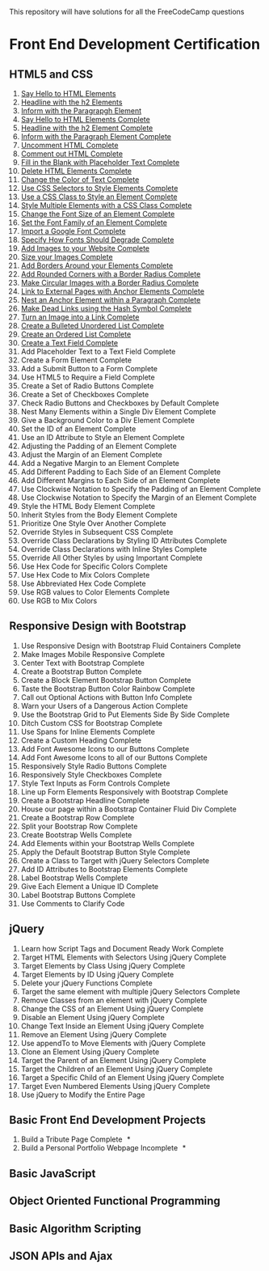 This repository will have solutions for all the FreeCodeCamp questions

# Front End Development Certification

## HTML5 and CSS
1. [Say Hello to HTML Elements](https://github.com/fahadkaleem/FreeCodeCamp/blob/master/Front%20End%20Development%20Certification/001%20-%20HTML5%20and%20CSS/001%20-%20Say%20Hello%20to%20HTML%20Elements.html)
2. [Headline with the h2 Elements](https://github.com/fahadkaleem/FreeCodeCamp/blob/master/Front%20End%20Development%20Certification/001%20-%20HTML5%20and%20CSS/002%20-%20Headline%20with%20the%20h2%20Element.html)
3. [Inform with the Paragrapgh Element](https://github.com/fahadkaleem/FreeCodeCamp/blob/master/Front%20End%20Development%20Certification/001%20-%20HTML5%20and%20CSS/003%20-%20Inform%20with%20the%20Paragraph%20Element.html)
4. [Say Hello to HTML Elements Complete](https://github.com/fahadkaleem/FreeCodeCamp/blob/master/Front%20End%20Development%20Certification/001%20-%20HTML5%20and%20CSS/004%20-%20Uncomment%20HTML.html)
5. [Headline with the h2 Element Complete](https://github.com/fahadkaleem/FreeCodeCamp/blob/master/Front%20End%20Development%20Certification/001%20-%20HTML5%20and%20CSS/005%20-%20Comment%20out%20HTML.html)
6. [Inform with the Paragraph Element Complete](https://github.com/fahadkaleem/FreeCodeCamp/blob/master/Front%20End%20Development%20Certification/001%20-%20HTML5%20and%20CSS/006%20-%20Fill%20in%20the%20Blank%20with%20Placeholder%20Text.html)
7. [Uncomment HTML Complete](https://github.com/fahadkaleem/FreeCodeCamp/blob/master/Front%20End%20Development%20Certification/001%20-%20HTML5%20and%20CSS/007%20-%20Delete%20HTML%20Elements.html)
8. [Comment out HTML Complete](https://github.com/fahadkaleem/FreeCodeCamp/blob/master/Front%20End%20Development%20Certification/001%20-%20HTML5%20and%20CSS/008%20-%20Change%20the%20Color%20of%20Text.html)
9. [Fill in the Blank with Placeholder Text Complete](https://github.com/fahadkaleem/FreeCodeCamp/blob/master/Front%20End%20Development%20Certification/001%20-%20HTML5%20and%20CSS/009%20-%20Use%20CSS%20Selectors%20to%20Style%20Elements.html)
10. [Delete HTML Elements Complete](https://github.com/fahadkaleem/FreeCodeCamp/blob/master/Front%20End%20Development%20Certification/001%20-%20HTML5%20and%20CSS/010%20-%20Use%20a%20CSS%20Class%20to%20Style%20an%20Element.html)
11. [Change the Color of Text Complete](https://github.com/fahadkaleem/FreeCodeCamp/blob/master/Front%20End%20Development%20Certification/001%20-%20HTML5%20and%20CSS/011%20-%20Style%20Multiple%20Elements%20with%20a%20CSS%20Class.html)
12. [Use CSS Selectors to Style Elements Complete](https://github.com/fahadkaleem/FreeCodeCamp/blob/master/Front%20End%20Development%20Certification/001%20-%20HTML5%20and%20CSS/012%20-%20Change%20the%20Font%20Size%20of%20an%20Element.html)
13. [Use a CSS Class to Style an Element Complete](https://github.com/fahadkaleem/FreeCodeCamp/blob/master/Front%20End%20Development%20Certification/001%20-%20HTML5%20and%20CSS/013%20-%20Set%20the%20Font%20Family%20of%20an%20Element.html)
14. [Style Multiple Elements with a CSS Class Complete](https://github.com/fahadkaleem/FreeCodeCamp/blob/master/Front%20End%20Development%20Certification/001%20-%20HTML5%20and%20CSS/014%20-%20Import%20a%20Google%20Font.html)
15. [Change the Font Size of an Element Complete](https://github.com/fahadkaleem/FreeCodeCamp/blob/master/Front%20End%20Development%20Certification/001%20-%20HTML5%20and%20CSS/015%20-%20Specify%20How%20Fonts%20Should%20Degrade.html)
16. [Set the Font Family of an Element Complete](https://github.com/fahadkaleem/FreeCodeCamp/blob/master/Front%20End%20Development%20Certification/001%20-%20HTML5%20and%20CSS/016%20-%20Add%20Images%20to%20your%20Website.html)
17. [Import a Google Font Complete](https://github.com/fahadkaleem/FreeCodeCamp/blob/master/Front%20End%20Development%20Certification/001%20-%20HTML5%20and%20CSS/017%20-%20Size%20your%20Images.html)
18. [Specify How Fonts Should Degrade Complete](https://github.com/fahadkaleem/FreeCodeCamp/blob/master/Front%20End%20Development%20Certification/001%20-%20HTML5%20and%20CSS/018%20-%20Add%20Borders%20Around%20your%20Elements.html)
19. [Add Images to your Website Complete](https://github.com/fahadkaleem/FreeCodeCamp/blob/master/Front%20End%20Development%20Certification/001%20-%20HTML5%20and%20CSS/019%20-%20Add%20Rounded%20Corners%20with%20a%20Border%20Radius.html)
20. [Size your Images Complete](https://github.com/fahadkaleem/FreeCodeCamp/blob/master/Front%20End%20Development%20Certification/001%20-%20HTML5%20and%20CSS/020%20-%20Make%20Circular%20Images%20with%20a%20Border%20Radius.html)
21. [Add Borders Around your Elements Complete](https://github.com/fahadkaleem/FreeCodeCamp/blob/master/Front%20End%20Development%20Certification/001%20-%20HTML5%20and%20CSS/021%20-%20Link%20to%20External%20Pages%20with%20Anchor%20Elements.html)
22. [Add Rounded Corners with a Border Radius Complete](https://github.com/fahadkaleem/FreeCodeCamp/blob/master/Front%20End%20Development%20Certification/001%20-%20HTML5%20and%20CSS/022%20-%20Nest%20an%20Anchor%20Element%20within%20a%20Paragraph.html)
23. [Make Circular Images with a Border Radius Complete](https://github.com/fahadkaleem/FreeCodeCamp/blob/master/Front%20End%20Development%20Certification/001%20-%20HTML5%20and%20CSS/023%20-%20Make%20Dead%20Links%20using%20the%20Hash%20Symbol.html)
24. [Link to External Pages with Anchor Elements Complete]()
25. [Nest an Anchor Element within a Paragraph Complete]()
26. [Make Dead Links using the Hash Symbol Complete]()
27. [Turn an Image into a Link Complete]()
28. [Create a Bulleted Unordered List Complete]()
29. [Create an Ordered List Complete]()
30. [Create a Text Field Complete]()
31. Add Placeholder Text to a Text Field Complete
32. Create a Form Element Complete
33. Add a Submit Button to a Form Complete
34. Use HTML5 to Require a Field Complete
35. Create a Set of Radio Buttons Complete
36. Create a Set of Checkboxes Complete
37. Check Radio Buttons and Checkboxes by Default Complete
38. Nest Many Elements within a Single Div Element Complete
39. Give a Background Color to a Div Element Complete
40. Set the ID of an Element Complete
41. Use an ID Attribute to Style an Element Complete
42. Adjusting the Padding of an Element Complete
43. Adjust the Margin of an Element Complete
44. Add a Negative Margin to an Element Complete
45. Add Different Padding to Each Side of an Element Complete
46. Add Different Margins to Each Side of an Element Complete
47. Use Clockwise Notation to Specify the Padding of an Element Complete
48. Use Clockwise Notation to Specify the Margin of an Element Complete
49. Style the HTML Body Element Complete
50. Inherit Styles from the Body Element Complete
51. Prioritize One Style Over Another Complete
52. Override Styles in Subsequent CSS Complete
53. Override Class Declarations by Styling ID Attributes Complete
54. Override Class Declarations with Inline Styles Complete
55. Override All Other Styles by using Important Complete
56. Use Hex Code for Specific Colors Complete
57. Use Hex Code to Mix Colors Complete
58. Use Abbreviated Hex Code Complete
59. Use RGB values to Color Elements Complete
60. Use RGB to Mix Colors

## Responsive Design with Bootstrap
1. Use Responsive Design with Bootstrap Fluid Containers Complete
2. Make Images Mobile Responsive Complete
3. Center Text with Bootstrap Complete
4. Create a Bootstrap Button Complete
5. Create a Block Element Bootstrap Button Complete
6. Taste the Bootstrap Button Color Rainbow Complete
7. Call out Optional Actions with Button Info Complete
8. Warn your Users of a Dangerous Action Complete
9. Use the Bootstrap Grid to Put Elements Side By Side Complete
10. Ditch Custom CSS for Bootstrap Complete
11. Use Spans for Inline Elements Complete
12. Create a Custom Heading Complete
13. Add Font Awesome Icons to our Buttons Complete
14. Add Font Awesome Icons to all of our Buttons Complete
15. Responsively Style Radio Buttons Complete
16. Responsively Style Checkboxes Complete
17. Style Text Inputs as Form Controls Complete
18. Line up Form Elements Responsively with Bootstrap Complete
19. Create a Bootstrap Headline Complete
20. House our page within a Bootstrap Container Fluid Div Complete
21. Create a Bootstrap Row Complete
22. Split your Bootstrap Row Complete
23. Create Bootstrap Wells Complete
24. Add Elements within your Bootstrap Wells Complete
25. Apply the Default Bootstrap Button Style Complete
26. Create a Class to Target with jQuery Selectors Complete
27. Add ID Attributes to Bootstrap Elements Complete
28. Label Bootstrap Wells Complete
29. Give Each Element a Unique ID Complete
30. Label Bootstrap Buttons Complete
31. Use Comments to Clarify Code

## jQuery
1. Learn how Script Tags and Document Ready Work Complete
2. Target HTML Elements with Selectors Using jQuery Complete
3. Target Elements by Class Using jQuery Complete
4. Target Elements by ID Using jQuery Complete
5. Delete your jQuery Functions Complete
6. Target the same element with multiple jQuery Selectors Complete
7. Remove Classes from an element with jQuery Complete
8. Change the CSS of an Element Using jQuery Complete
9. Disable an Element Using jQuery Complete
10. Change Text Inside an Element Using jQuery Complete
11. Remove an Element Using jQuery Complete
12. Use appendTo to Move Elements with jQuery Complete
13. Clone an Element Using jQuery Complete
14. Target the Parent of an Element Using jQuery Complete
15. Target the Children of an Element Using jQuery Complete
16. Target a Specific Child of an Element Using jQuery Complete
17. Target Even Numbered Elements Using jQuery Complete
18. Use jQuery to Modify the Entire Page

## Basic Front End Development Projects
1. Build a Tribute Page Complete   *
2. Build a Personal Portfolio Webpage Incomplete   *

## Basic JavaScript

## Object Oriented Functional Programming

## Basic Algorithm Scripting

## JSON APIs and Ajax




